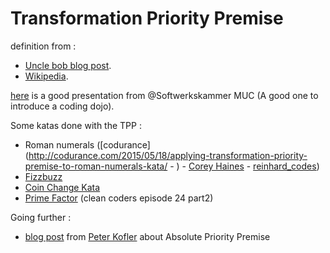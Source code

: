 # Transformation Priority Premise

definition from :
 - [Uncle bob blog post](http://blog.8thlight.com/uncle-bob/2013/05/27/TheTransformationPriorityPremise.html).
 - [Wikipedia](https://en.wikipedia.org/wiki/Transformation_Priority_Premise).
 
[here](http://fr.slideshare.net/davidvoelkel/transformation-priority-premise-softwerkskammer-muc)  is a good presentation from @Softwerkskammer MUC (A good one to introduce a coding dojo).

Some katas done with the TPP :
 - Roman numerals ([codurance](http://codurance.com/2015/05/18/applying-transformation-priority-premise-to-roman-numerals-kata/ - ) - [Corey Haines](http://blog.coreyhaines.com/2012/12/roman-numerals-kata-with-commentary.html) - [reinhard_codes](https://reinhard.codes/2016/03/04/the-transformation-priority-premise/))
 - [Fizzbuzz](https://github.com/up1/kata.tpp.fizzbuzz)
 - [Coin Change Kata](https://8thlight.com/blog/micah-martin/2012/11/17/transformation-priority-premise-applied.html)
 - [Prime Factor](https://cleancoders.com/episode/clean-code-episode-24-p2/show) (clean coders episode 24 part2)
 
Going further : 
 - [blog post](http://blog.code-cop.org/2016/08/absolute-priority-premise-example.html) from [Peter Kofler](https://twitter.com/codecopkofler) about Absolute Priority Premise

 
